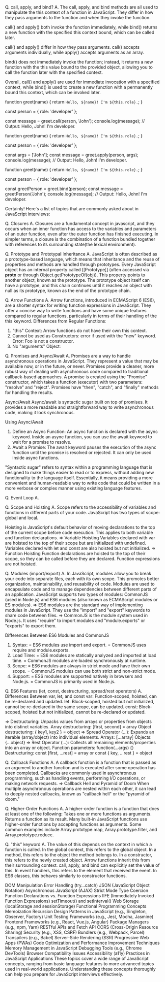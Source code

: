 Q. call, apply, and bind?
A. The call, apply, and bind methods are all used to manipulate the this context of a function in JavaScript. They differ in how they pass arguments to the function and when they invoke the function.

call() and apply() both invoke the function immediately, while bind() returns a new function with the specified this context bound, which can be called later.

call() and apply() differ in how they pass arguments. call() accepts arguments individually, while apply() accepts arguments as an array.

bind() does not immediately invoke the function; instead, it returns a new function with the this value bound to the provided object, allowing you to call the function later with the specified context.

Overall, call() and apply() are used for immediate invocation with a specified context, while bind() is used to create a new function with a permanently bound this context, which can be invoked later.
<!-- Call -->
function greet(name) {
  return `Hello, ${name}! I'm ${this.role}.`;
}

const person = { role: 'developer' };

const message = greet.call(person, 'John');
console.log(message); // Output: Hello, John! I'm developer.

<!-- Apply -->
function greet(name) {
  return `Hello, ${name}! I'm ${this.role}.`;
}

const person = { role: 'developer' };

const args = ['John'];
const message = greet.apply(person, args);
console.log(message); // Output: Hello, John! I'm developer.

<!-- Bind -->
function greet(name) {
  return `Hello, ${name}! I'm ${this.role}.`;
}

const person = { role: 'developer' };

const greetPerson = greet.bind(person);
const message = greetPerson('John');
console.log(message); // Output: Hello, John! I'm developer.

Certainly! Here's a list of topics that are commonly asked about in JavaScript interviews:

Q. Closures
A. Closures are a fundamental concept in javascript, and they occurs when an inner function has access to the variables and parameters of an outer function, even after the outer function has finished executing. In simpler terms, a closure is the combination of a function bundled together with references to its surrounding state(the lexical environment).

Q. Prototype and Prototypal Inheritance
A. JavaScript is often described as a prototype-based     language, which means that inheritance and the reuse of  properties and methods are handled through prototypes.
 Every JavaScript object has an internal property called [[Prototype]] (often accessed via __proto__ or through Object.getPrototypeOf(obj)). This property points to another object, known as the prototype. The prototype object itself can have a prototype, and this chain continues until it reaches an object with null as its prototype, known as the end of the prototype chain.

Q. Arrow Functions
A. Arrow functions, introduced in ECMAScript 6 (ES6), are a shorter syntax for writing function expressions in JavaScript. They offer a concise way to write functions and have some unique features compared to regular functions, particularly in terms of their handling of the this keyword.
 Differences from Regular Functions: 
 1. "this" Context: Arrow functions do not have their own this context.
 2. Cannot be used as Constructors: error if used with the "new" keyword. Error: Foo is not a constructor.
 3. No "arguments" Object:


Q. Promises and Async/Await
A. Promises are a way to handle asynchronous operations in JavaScript. They represent a value that may be available now, or in the future, or never. Promises provide a cleaner, more robust way of dealing with asynchronous code compared to traditional callback-based approaches.
 A promise is created using the "Promise" constructor, which takes a function (executor) with two parameters: "resolve" and "reject".
 Promises have "then", "catch", and "finally" methods for handling the results.

 Async/Await
 Async/await is syntactic sugar built on top of promises. It provides a more readable and straightforward way to write asynchronous code, making it look synchronous.

 Using Async/Await
 1. Define an Async Function:
 An async function is declared with the async keyword. Inside an async function, you can use the await keyword to wait for a promise to resolve.
 2. Await a Promise:
 The await keyword pauses the execution of the async function until the promise is resolved or rejected. It can only be used inside async functions.

 "Syntactic sugar" refers to syntax within a programming language that is designed to make things easier to read or to express, without adding new functionality to the language itself. Essentially, it means providing a more convenient and human-readable way to write code that could be written in a more verbose or complex manner using existing language features.


Q. Event Loop
A. 


Q. Scope and Hoisting
A. Scope refers to the accessibility of variables and functions in different parts of your code. JavaScript has two types of scope: global and local.

 Hoisting is JavaScript's default behavior of moving declarations to the top of the current scope before code execution. This applies to both variable and function declarations.
 => Variable Hoisting
 Variables declared with var are hoisted to the top of their scope but are initialized with undefined. Variables declared with let and const are also hoisted but not initialized.
 => Function Hoisting
 Function declarations are hoisted to the top of their scope, so they can be called before they are declared. Function expressions are not hoisted.


Q. Modules (import/export)
A. In JavaScript, modules allow you to break your code into separate files, each with its own scope. This promotes better organization, maintainability, and reusability of code. Modules are used to encapsulate code and to manage dependencies between different parts of an application. JavaScript supports two types of modules: CommonJS (used in Node.js) and ES6 modules (also known as ECMAScript modules or ES modules).
 => ES6 modules are the standard way of implementing modules in JavaScript. They use the "import" and "export" keywords to share code between files.
 => CommonJS is the module system used in Node.js. It uses "require" to import modules and "module.exports" or "exports" to export them.

Differences Between ES6 Modules and CommonJS
1. Syntax:
 = ES6 modules use import and export.
 = CommonJS uses require and module.exports.
2. Load Time:
 = ES6 modules are statically analyzed and imported at load time.
 = CommonJS modules are loaded synchronously at runtime.
3. Scope:
 = ES6 modules are always in strict mode and have their own scope.
 = CommonJS modules can use both strict and non-strict mode.
4. Support:
 = ES6 modules are supported natively in browsers and Node.js.
 = CommonJS is primarily used in Node.js.

Q. ES6 Features (let, const, destructuring, spread/rest operators)
A. Differences Between var, let, and const
  var: Function-scoped, hoisted, can be re-declared and updated.
  let: Block-scoped, hoisted but not initialized, cannot be re-declared in the same scope, can be updated.
  const: Block-scoped, hoisted but not initialized, cannot be re-declared or updated.

  => Destructuring: Unpacks values from arrays or properties from objects into distinct variables.
   Array destructuring: [first, second] = array
   Object destructuring: { key1, key2 } = object
  => Spread Operator (...): Expands an iterable (array/object) into individual elements.
    Arrays: [...array]
    Objects: {...object}
  => Rest Operator (...): Collects all remaining elements/properties into an array or object.
   Function parameters: function(...args) {}
   Destructuring: const [first, ...rest] = array or const { key, ...rest } = object

  
Q. Callback Functions
A. A callback function is a function that is passed as an argument to another function and is executed after some operation has been completed. Callbacks are commonly used in asynchronous programming, such as handling events, performing I/O operations, or making network requests.
 => Callback Hell and Pyramid of Doom
  When multiple asynchronous operations are nested within each other, it can lead to deeply nested callbacks, known as "callback hell" or the "pyramid of doom."

Q. Higher-Order Functions
A. A higher-order function is a function that does at least one of the following:
 Takes one or more functions as arguments.
 Returns a function as its result.
 Many built-in JavaScript functions use higher-order functions by accepting functions as arguments. Some common examples include Array.prototype.map, Array.prototype.filter, and Array.prototype.reduce.

Q. "this" keyword
A. The value of this depends on the context in which a function is called.
In the global context, this refers to the global object.
In a method, this refers to the object the method belongs to.
In a constructor, this refers to the newly created object.
Arrow functions inherit this from their surrounding context.
call, apply, and bind can explicitly set the value of this.
In event handlers, this refers to the element that received the event.
In ES6 classes, this behaves similarly to constructor functions.

DOM Manipulation
Error Handling (try...catch)
JSON (JavaScript Object Notation)
Asynchronous JavaScript (AJAX)
Strict Mode
Type Coercion
Function Declarations vs. Function Expressions
IIFE (Immediately Invoked Function Expressions)
setTimeout() and setInterval()
Web Storage (localStorage and sessionStorage)
Functional Programming Concepts
Memoization
Recursion
Design Patterns in JavaScript (e.g., Singleton, Observer, Factory)
Unit Testing Frameworks (e.g., Jest, Mocha, Jasmine)
Frontend Frameworks (e.g., React, Vue.js, Angular)
Package Managers (e.g., npm, Yarn)
RESTful APIs and Fetch API
CORS (Cross-Origin Resource Sharing)
Security (e.g., XSS, CSRF)
Bundlers (e.g., Webpack, Parcel)
Transpilers (e.g., Babel)
Server-Side Rendering (SSR)
Progressive Web Apps (PWAs)
Code Optimization and Performance Improvement Techniques
Memory Management in JavaScript
Debugging Tools (e.g., Chrome DevTools)
Browser Compatibility Issues
Accessibility (a11y) Practices in JavaScript Applications
These topics cover a wide range of JavaScript concepts, ranging from basic language features to more advanced topics used in real-world applications. Understanding these concepts thoroughly can help you prepare for JavaScript interviews effectively.
